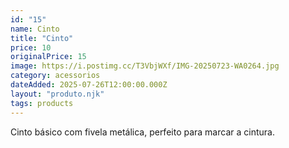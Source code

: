 ```yaml
---
id: "15"
name: Cinto
title: "Cinto"
price: 10
originalPrice: 15
image: https://i.postimg.cc/T3VbjWXf/IMG-20250723-WA0264.jpg
category: acessorios
dateAdded: 2025-07-26T12:00:00.000Z
layout: "produto.njk"
tags: products
---
```


Cinto básico com fivela metálica, perfeito para marcar a cintura.